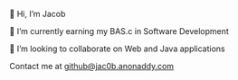 👋 Hi, I’m Jacob

📖 I’m currently earning my BAS.c in Software Development

👥 I’m looking to collaborate on Web and Java applications

Contact me at github@jac0b.anonaddy.com
